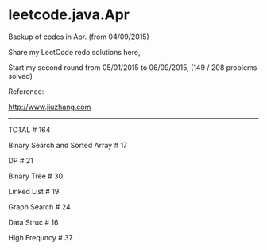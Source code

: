 # leetcode.java.Apr

Backup of codes in Apr. (from 04/09/2015)

Share my LeetCode redo solutions here,

Start my second round from 05/01/2015 to 06/09/2015, (149 / 208 problems solved)

Reference:

http://www.jiuzhang.com

___________

TOTAL # 164

Binary Search and Sorted Array # 17

DP # 21

Binary Tree # 30

Linked List # 19

Graph Search # 24

Data Struc # 16

High Frequncy # 37
